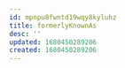 ```yaml
---
id: mpnpu8fwntd19wqy8kyluhz
title: formerlyKnownAs
desc: ''
updated: 1680450289206
created: 1680450289206
---
```

